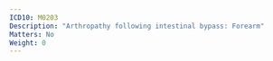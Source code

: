 ```yaml
---
ICD10: M0203
Description: "Arthropathy following intestinal bypass: Forearm"
Matters: No
Weight: 0
---
```


